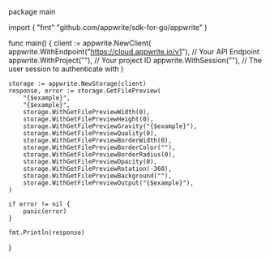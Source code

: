 package main

import (
    "fmt"
	"github.com/appwrite/sdk-for-go/appwrite"
)

func main() {
	client := appwrite.NewClient(
        appwrite.WithEndpoint("https://cloud.appwrite.io/v1"), // Your API Endpoint
        appwrite.WithProject(""), // Your project ID
        appwrite.WithSession(""), // The user session to authenticate with
    )

    storage := appwrite.NewStorage(client)
    response, error := storage.GetFilePreview(
        "{$example}",
        "{$example}",
        storage.WithGetFilePreviewWidth(0),
        storage.WithGetFilePreviewHeight(0),
        storage.WithGetFilePreviewGravity("{$example}"),
        storage.WithGetFilePreviewQuality(0),
        storage.WithGetFilePreviewBorderWidth(0),
        storage.WithGetFilePreviewBorderColor(""),
        storage.WithGetFilePreviewBorderRadius(0),
        storage.WithGetFilePreviewOpacity(0),
        storage.WithGetFilePreviewRotation(-360),
        storage.WithGetFilePreviewBackground(""),
        storage.WithGetFilePreviewOutput("{$example}"),
    )

    if error != nil {
        panic(error)
    }

    fmt.Println(response)
}

